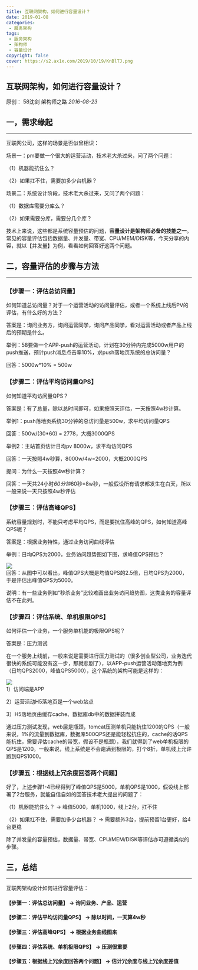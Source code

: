 ```yaml
---
title: 互联网架构，如何进行容量设计？
date: 2019-01-08
categories: 
 - 服务架构
tags: 
 - 服务架构
 - 架构师
 - 容量设计
copyright: false
cover: https://s2.ax1x.com/2019/10/19/KnBlTJ.png
---
```

## 互联网架构，如何进行容量设计？

原创： 58沈剑 架构师之路 _2016-08-23_

## 一，需求缘起 
----------

互联网公司，这样的场景是否似曾相识：

场景一：pm要做一个很大的运营活动，技术老大杀过来，问了两个问题：

（1）机器能抗住么？

（2）如果扛不住，需要加多少台机器？

场景二：系统设计阶段，技术老大杀过来，又问了两个问题：

（1）数据库需要分库么？

（2）如果需要分库，需要分几个库？

技术上来说，这些都是系统容量预估的问题，**容量设计是架构师必备的技能之一**。常见的容量评估包括数据量、并发量、带宽、CPU/MEM/DISK等，今天分享的内容，就以【并发量】为例，看看如何回答好这两个问题。

## 二，容量评估的步骤与方法 
----------------

### 【步骤一：评估总访问量】 

如何知道总访问量？对于一个运营活动的访问量评估，或者一个系统上线后PV的评估，有什么好的方法？

答案是：询问业务方，询问运营同学，询问产品同学，看对运营活动或者产品上线后的预期是什么。

举例：58要做一个APP-push的运营活动，计划在30分钟内完成5000w用户的push推送，预计push消息点击率10%，求push落地页系统的总访问量？

回答：5000w*10% = 500w

### 【步骤二：评估平均访问量QPS】 

如何知道平均访问量QPS？

答案是：有了总量，除以总时间即可，如果按照天评估，一天按照4w秒计算。

举例1：push落地页系统30分钟的总访问量是500w，求平均访问量QPS

回答：500w/(30*60) = 2778，大概3000QPS

举例2：主站首页估计日均pv 8000w，求平均访问QPS

回答：一天按照4w秒算，8000w/4w=2000，大概2000QPS

提问：为什么一天按照4w秒计算？

回答：一天共24小时*60分钟*60秒=8w秒，一般假设所有请求都发生在白天，所以一般来说一天只按照4w秒评估

### 【步骤三：评估高峰QPS】 

系统容量规划时，不能只考虑平均QPS，而是要抗住高峰的QPS，如何知道高峰QPS呢？

答案是：根据业务特性，通过业务访问曲线评估

举例：日均QPS为2000，业务访问趋势图如下图，求峰值QPS预估？

![](http://mmbiz.qpic.cn/mmbiz_png/YrezxckhYOxczfXmIbibeElVSyejm94IVGW27GbsibXTG7r3jicMoMnZhl3gXLtbyYZSQ2A1aRuHawUGgPgZeib50g/640?wx_fmt=png&tp=webp&wxfrom=5&wx_lazy=1&wx_co=1)  
回答：从图中可以看出，峰值QPS大概是均值QPS的2.5倍，日均QPS为2000，于是评估出峰值QPS为5000。

说明：有一些业务例如“秒杀业务”比较难画出业务访问趋势图，这类业务的容量评估不在此列。

### 【步骤四：评估系统、单机极限QPS】 

如何评估一个业务，一个服务单机能的极限QPS呢？

答案是：压力测试

在一个服务上线前，一般来说是需要进行压力测试的（很多创业型公司，业务迭代很快的系统可能没有这一步，那就悲剧了），以APP-push运营活动落地页为例（日均QPS2000，峰值QPS5000），这个系统的架构可能是这样的：

![](http://mmbiz.qpic.cn/mmbiz_png/YrezxckhYOxczfXmIbibeElVSyejm94IVg2icic0NINcKROXhl3DULNmiboVH4z43wyyQ2IFyEWic43KDFgPcbUoS7Q/640?wx_fmt=png&tp=webp&wxfrom=5&wx_lazy=1&wx_co=1)  
1）访问端是APP

2）运营活动H5落地页是一个web站点

3）H5落地页由缓存cache、数据库db中的数据拼装而成

通过压力测试发现，web层是瓶颈，tomcat压测单机只能抗住1200的QPS（一般来说，1%的流量到数据库，数据库500QPS还是能轻松抗住的，cache的话QPS能抗住，需要评估cache的带宽，假设不是瓶颈），我们就得到了web单机极限的QPS是1200。一般来说，线上系统是不会跑满到极限的，打个8折，单机线上允许跑到QPS1000。

### 【步骤五：根据线上冗余度回答两个问题】 

好了，上述步骤1-4已经得到了峰值QPS是5000，单机QPS是1000，假设线上部署了2台服务，就能自信自如的回答技术老大提出的问题了：

（1）机器能抗住么？ -> 峰值5000，单机1000，线上2台，扛不住

（2）如果扛不住，需要加多少台机器？ -> 需要额外3台，提前预留1台更好，给4台更稳

除了并发量的容量预估，数据量、带宽、CPU/MEM/DISK等评估亦可遵循类似的步骤。

## 三，总结 
--------

互联网架构设计如何进行容量评估：

#### 【步骤一：评估总访问量】  -> 询问业务、产品、运营

#### 【步骤二：评估平均访问量QPS】 -> 除以时间，一天算4w秒

#### 【步骤三：评估高峰QPS】  -> 根据业务曲线图来

#### 【步骤四：评估系统、单机极限QPS】  -> 压测很重要

#### 【步骤五：根据线上冗余度回答两个问题】 -> 估计冗余度与线上冗余度差值